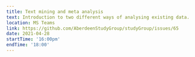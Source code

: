 ```yaml
---
title: Text mining and meta analysis
text: Introduction to two different ways of analysing existing data. 
location: MS Teams
link: https://github.com/AberdeenStudyGroup/studyGroup/issues/65
date: 2021-04-28
startTime: '16:00pm'
endTime: '18:00'
---
```

